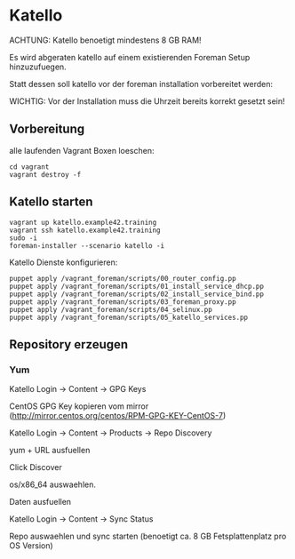 # Katello

ACHTUNG: Katello benoetigt mindestens 8 GB RAM!

Es wird abgeraten katello auf einem existierenden Foreman Setup hinzuzufuegen.

Statt dessen soll katello vor der foreman installation vorbereitet werden:

WICHTIG: Vor der Installation muss die Uhrzeit bereits korrekt gesetzt sein!

## Vorbereitung

alle laufenden Vagrant Boxen loeschen:

    cd vagrant
    vagrant destroy -f

## Katello starten

    vagrant up katello.example42.training
    vagrant ssh katello.example42.training
    sudo -i
    foreman-installer --scenario katello -i

Katello Dienste konfigurieren:

    puppet apply /vagrant_foreman/scripts/00_router_config.pp
    puppet apply /vagrant_foreman/scripts/01_install_service_dhcp.pp
    puppet apply /vagrant_foreman/scripts/02_install_service_bind.pp
    puppet apply /vagrant_foreman/scripts/03_foreman_proxy.pp
    puppet apply /vagrant_foreman/scripts/04_selinux.pp
    puppet apply /vagrant_foreman/scripts/05_katello_services.pp

## Repository erzeugen

### Yum

Katello Login -> Content -> GPG Keys

CentOS GPG Key kopieren vom mirror (http://mirror.centos.org/centos/RPM-GPG-KEY-CentOS-7)

Katello Login -> Content -> Products -> Repo Discovery

yum + URL ausfuellen

Click Discover

os/x86_64 auswaehlen.

Daten ausfuellen

Katello Login -> Content -> Sync Status

Repo auswaehlen und sync starten (benoetigt ca. 8 GB Fetsplattenplatz pro OS Version)




